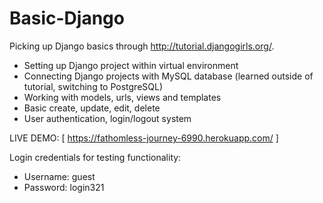 Basic-Django
============

Picking up Django basics through http://tutorial.djangogirls.org/.

* Setting up Django project within virtual environment
* Connecting Django projects with MySQL database (learned outside of tutorial, switching to PostgreSQL)
* Working with models, urls, views and templates
* Basic create, update, edit, delete
* User authentication, login/logout system

LIVE DEMO: [ https://fathomless-journey-6990.herokuapp.com/ ]

Login credentials for testing functionality:
* Username: guest
* Password: login321
